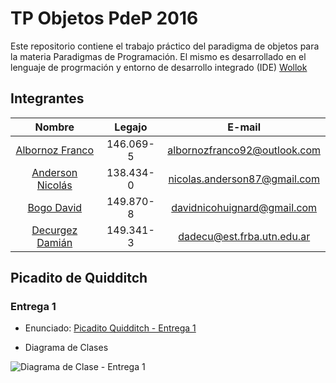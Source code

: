# TP Objetos PdeP 2016

Este repositorio contiene el trabajo práctico del paradigma de objetos para la materia Paradigmas de Programación.
El mismo es desarrollado en el lenguaje de progrmación y entorno de desarrollo integrado (IDE) [Wollok](http://www.wollok.org/)


## Integrantes

| Nombre | Legajo | E-mail |
| :-------: | :------: | :-----: |
| [Albornoz Franco](https://github.com/Jaxidox) | 146.069-5 | albornozfranco92@outlook.com   |
| [Anderson Nicolás](https://github.com/nanderson87) | 138.434-0 | nicolas.anderson87@gmail.com |
| [Bogo David](https://github.com/frostfrozen) | 149.870-8 | davidnicohuignard@gmail.com |
| [Decurgez Damián](https://github.com/damiandecurgez) | 149.341-3 | dadecu@est.frba.utn.edu.ar |


## Picadito de Quidditch 

### Entrega 1

* Enunciado: [Picadito Quidditch - Entrega 1](https://docs.google.com/document/d/1DuPcu8Y_oYFDKzOBXCwsJVZwqgTzFhRZYaNvBqxfT_Q/edit#)

* Diagrama de Clases

![Diagrama de Clase - Entrega 1](https://github.com/Jaxidox/TP-Objetos-PdeP-2016/blob/master/Entrega%201/Diagrama%20de%20Clases%20-%20Entrega1.png "Diagrama de Clase - Entrega 1")
